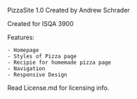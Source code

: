 PizzaSite 1.0
Created by Andrew Schrader

Created for ISQA 3900

Features:

    - Homepage
    - Styles of Pizza page
    - Recipie for homemade pizza page
    - Navigation
    - Responsive Design
    
Read License.md for licensing info.